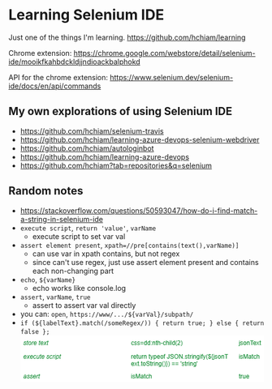 # Learning Selenium IDE

Just one of the things I'm learning. <https://github.com/hchiam/learning>

Chrome extension: <https://chrome.google.com/webstore/detail/selenium-ide/mooikfkahbdckldjjndioackbalphokd>

API for the chrome extension: <https://www.selenium.dev/selenium-ide/docs/en/api/commands>

## My own explorations of using Selenium IDE

- <https://github.com/hchiam/selenium-travis>
- <https://github.com/hchiam/learning-azure-devops-selenium-webdriver>
- <https://github.com/hchiam/autologinbot>
- <https://github.com/hchiam/learning-azure-devops>
- <https://github.com/hchiam?tab=repositories&q=selenium>

## Random notes

- <https://stackoverflow.com/questions/50593047/how-do-i-find-match-a-string-in-selenium-ide>
- `execute script`, `return 'value'`, `varName`
  - execute script to set var val
- `assert element present`, `xpath=//pre[contains(text(),varName)]`
  - can use var in xpath contains, but not regex
  - since can't use regex, just use assert element present and contains each non-changing part
- `echo`, `${varName}`
  - echo works like console.log
- `assert`, `varName`, `true`
  - assert to assert var val directly
- you can: `open`, `https://www/.../${varVal}/subpath/`
- `if (${labelText}.match(/someRegex/)) { return true; } else { return false };`
  ![example store text, to string, to boolean](example_storeText_string_boolean.png)
